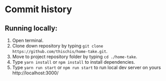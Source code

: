 # Commit history

## Running locally:

1. Open terminal.
2. Clone down repository by typing `git clone https://github.com/thischis/home-take.git`.
3. Move to project repository folder by typing `cd ./home-take`.
4. Type `yarn install` or `npm install` to install dependencies.
5. Type `yarn run start` or `npm run start` to run local dev server on yours http://localhost:3000/
